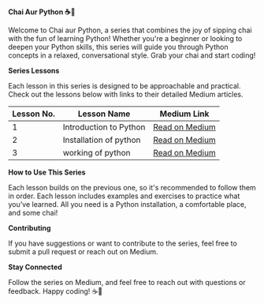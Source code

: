 **Chai Aur Python ☕🐍**


Welcome to Chai aur Python, a series that combines the joy of sipping chai with the fun of learning Python! Whether you're a beginner or looking to deepen your Python skills, this series will guide you through Python concepts in a relaxed, conversational style. Grab your chai and start coding!

**Series Lessons**


Each lesson in this series is designed to be approachable and practical. Check out the lessons below with links to their detailed Medium articles.

| Lesson No. | Lesson Name            | Medium Link                                       |
|------------|------------------------|---------------------------------------------------|
| 1          | Introduction to Python | [Read on Medium](https://medium.com/@prathmeshatkare07/day-1-introduction-to-python-b7a50f33b1be) |
| 2          | Installation of python | [Read on Medium](https://medium.com/@prathmeshatkare07/day-2-installation-of-python-5b1c005864df) |
| 3          |  working  of python    | [Read on Medium](https://medium.com/@prathmeshatkare07/day-3-internal-working-with-python-d52823ed7f58) |




**How to Use This Series**


Each lesson builds on the previous one, so it's recommended to follow them in order. Each lesson includes examples and exercises to practice what you’ve learned. All you need is a Python installation, a comfortable place, and some chai!

**Contributing**

If you have suggestions or want to contribute to the series, feel free to submit a pull request or reach out on Medium.

**Stay Connected**

Follow the series on Medium, and feel free to reach out with questions or feedback. Happy coding! ☕🐍
